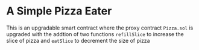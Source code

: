 # A Simple Pizza Eater

This is an upgradable smart contract where the proxy contract ```Pizza.sol``` is upgraded with the addtion of two functions ```refillSlice``` to increase the slice of pizza and ```eatSlice``` to decrement the size of pizza